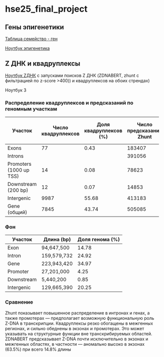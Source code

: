 # hse25_final_project

## Гены эпигенетики

[Таблица семейство - ген](https://github.com/ksterenteva/hse25_final_project/blob/88c5e88f3998e688d5022e76580341146f8337ec/outputs/gene_family_table-2.csv)

[Ноутбук эпигенетика](https://github.com/ksterenteva/hse25_final_project/blob/2bc94d5f8328c493efcef56fdbd4ad925bd45a09/scripts/final_project_bioinf1.ipynb)

## Z ДНК и квадруплексы

[Ноутбук ZДНК](https://colab.research.google.com/drive/1cliGoyr4nOSKiKhI7chDXQqeXOeOqGJP?usp=sharing) с запусками поисков Z ДНК (ZDNABERT, zhunt c фильтрацией по z-score >400)) и квадруплексов на обоих стрендах)

 Ноутбук 3

### Распределение квадруплексов и предсказаний по геномным участкам

| Участок                  | Число квадруплексов | Доля квадруплексов (%) | Число предсказаний Zhunt | Доля предсказаний Zhunt (%) | Число предсказаний ZDNABERT | Доля предсказаний ZDNABERT (%) |
|--------------------------|---------------------|-------------------------|--------------------------|-----------------------------|------------------------------|---------------------------------|
| Exons                   | 77                  | 0.43                    |     183407                     |    16.09                         | 535                          | 63.51                          |
| Introns                 |                     |                         |    391056                      |    34.31                         |                              |                                 |
| Promoters (1000 up TSS) | 14                  | 0.08                    |    78623                      |  6.90                           | 90                           | 10.68                          |
| Downstream (200 bp)     | 12                  | 0.07                    |  14853                        |    1.30                         | 20                           | 2.37                           |
| Intergenic              | 9987                | 55.68                   |  413183                        |    36.25                         | 52782                        | 62.66                          |
| Gene (общий)            | 7845                | 43.74                   |  505085                        |    44.31                         | 30813                        | 36.58                          |

### Фон 

| Участок     | Длина (bp)   | Доля генома (%) |
|-------------|--------------|-------------------------------------|
| Exon        | 94,647,500   | 14.78                              |
| Intron      | 159,579,732  | 24.92                              |
| Gene        | 223,943,420  | 34.97                              |
| Promoter    | 27,201,000   | 4.25                               |
| Downstream  | 5,440,200    | 0.85                               |
| Intergenic  | 129,665,390  | 20.25                              |

### Сравнение

Zhunt показывает повышенное распределение в интронах и генах, а также промотерах — предполагает возможную функциональную роль Z-DNA в транскрипции.
Квадруплексы резко обогащены в межгенных регионах, и сильно обеднены в экзонах и промотерах. Это может указывать на структурные функции вне транскрибируемых областей. 
ZDNABERT предсказывает Z-DNA почти исключительно в экзонах и межгенных областях, в частности — аномально высоко в экзонах (63.5%) при всего 14.8% длины 


